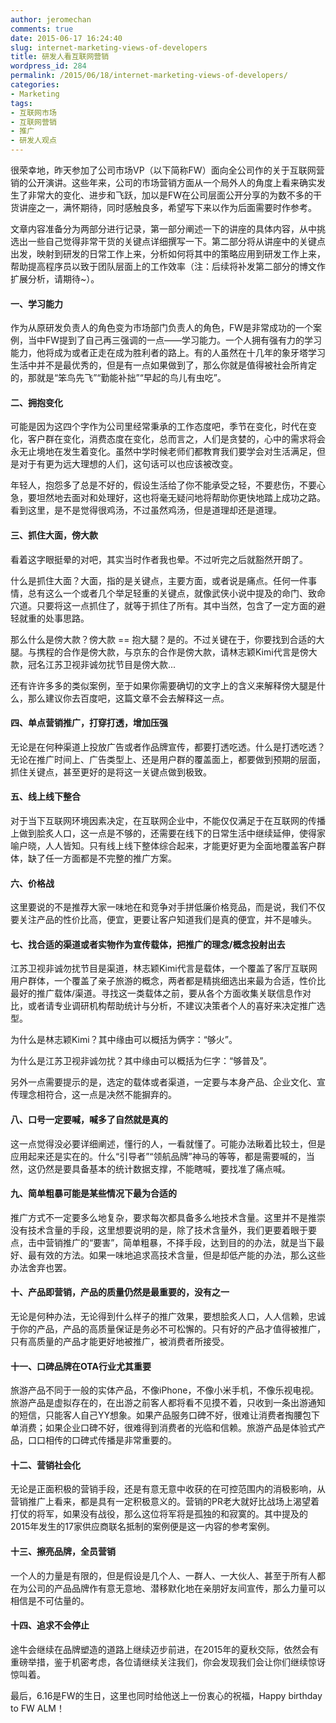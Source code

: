 ```yaml
---
author: jeromechan
comments: true
date: 2015-06-17 16:24:40
slug: internet-marketing-views-of-developers
title: 研发人看互联网营销
wordpress_id: 284
permalink: /2015/06/18/internet-marketing-views-of-developers/
categories:
- Marketing
tags:
- 互联网市场
- 互联网营销
- 推广
- 研发人观点
---
```


很荣幸地，昨天参加了公司市场VP（以下简称FW）面向全公司作的关于互联网营销的公开演讲。这些年来，公司的市场营销方面从一个局外人的角度上看来确实发生了非常大的变化、进步和飞跃，加以是FW在公司层面公开分享的为数不多的干货讲座之一，满怀期待，同时感触良多，希望写下来以作为后面需要时作参考。




文章内容准备分为两部分进行记录，第一部分阐述一下的讲座的具体内容，从中挑选出一些自己觉得非常干货的关键点详细撰写一下。第二部分将从讲座中的关键点出发，映射到研发的日常工作上来，分析如何将其中的策略应用到研发工作上来，帮助提高程序员以致于团队层面上的工作效率（注：后续将补发第二部分的博文作扩展分析，请期待~）。





#### 一、学习能力




作为从原研发负责人的角色变为市场部门负责人的角色，FW是非常成功的一个案例，当中FW提到了自己再三强调的一点——学习能力。一个人拥有强有力的学习能力，他将成为或者正走在成为胜利者的路上。有的人虽然在十几年的象牙塔学习生活中并不是最优秀的，但是有一点如果做到了，那么你就是值得被社会所肯定的，那就是“笨鸟先飞”“勤能补拙”“早起的鸟儿有虫吃”。





#### 二、拥抱变化




可能是因为这四个字作为公司里经常秉承的工作态度吧，季节在变化，时代在变化，客户群在变化，消费态度在变化，总而言之，人们是贪婪的，心中的需求将会永无止境地在发生着变化。虽然中学时候老师们都教育我们要学会对生活满足，但是对于有更为远大理想的人们，这句话可以也应该被改变。




年轻人，抱怨多了总是不好的，假设生活给了你不能承受之轻，不要悲伤，不要心急，要坦然地去面对和处理好，这也将毫无疑问地将帮助你更快地踏上成功之路。看到这里，是不是觉得很鸡汤，不过虽然鸡汤，但是道理却还是道理。




<!-- more -->





#### 三、抓住大面，傍大款




看着这字眼挺晕的对吧，其实当时作者我也晕。不过听完之后就豁然开朗了。




什么是抓住大面？大面，指的是关键点，主要方面，或者说是痛点。任何一件事情，总有这么一个或者几个举足轻重的关键点，就像武侠小说中提及的命门、致命穴道。只要将这一点抓住了，就等于抓住了所有。其中当然，包含了一定方面的避轻就重的处事思路。




那么什么是傍大款？傍大款 == 抱大腿？是的。不过关键在于，你要找到合适的大腿。与携程的合作是傍大款，与京东的合作是傍大款，请林志颖Kimi代言是傍大款，冠名江苏卫视非诚勿扰节目是傍大款...




还有许许多多的类似案例，至于如果你需要确切的文字上的含义来解释傍大腿是什么，那么建议你去百度吧，这篇文章不会去解释这一点。





#### 四、单点营销推广，打穿打透，增加压强




无论是在何种渠道上投放广告或者作品牌宣传，都要打透吃透。什么是打透吃透？无论在推广时间上、广告类型上、还是用户群的覆盖面上，都要做到预期的层面，抓住关键点，甚至更好的是将这一关键点做到极致。





#### 五、线上线下整合




对于当下互联网环境因素决定，在互联网企业中，不能仅仅满足于在互联网的传播上做到脍炙人口，这一点是不够的，还需要在线下的日常生活中继续延伸，使得家喻户晓，人人皆知。只有线上线下整体综合起来，才能更好更为全面地覆盖客户群体，缺了任一方面都是不完整的推广方案。





#### 六、价格战




这里要说的不是推荐大家一味地在和竞争对手拼低廉价格竞品，而是说，我们不仅要关注产品的性价比高，便宜，更要让客户知道我们是真的便宜，并不是噱头。





#### 七、找合适的渠道或者实物作为宣传载体，把推广的理念/概念投射出去




江苏卫视非诚勿扰节目是渠道，林志颖Kimi代言是载体，一个覆盖了客厅互联网用户群体，一个覆盖了亲子旅游的概念，两者都是精挑细选出来最为合适，性价比最好的推广载体/渠道。寻找这一类载体之前，要从各个方面收集关联信息作对比，或者请专业调研机构帮助统计与分析，不建议决策者个人的喜好来决定推广选型。




为什么是林志颖Kimi？其中缘由可以概括为俩字：“够火”。




为什么是江苏卫视非诚勿扰？其中缘由可以概括为仨字：“够普及”。




另外一点需要提示的是，选定的载体或者渠道，一定要与本身产品、企业文化、宣传理念相符合，这一点是决然不能摒弃的。





#### 八、口号一定要喊，喊多了自然就是真的




这一点觉得没必要详细阐述，懂行的人，一看就懂了。可能办法瞅着比较土，但是应用起来还是实在的。什么“引导者”“领航品牌”神马的等等，都是需要喊的，当然，这仍然是要具备基本的统计数据支撑，不能瞎喊，要找准了痛点喊。





#### 九、简单粗暴可能是某些情况下最为合适的




推广方式不一定要多么地复杂，要求每次都具备多么地技术含量。这里并不是推崇没有技术含量的手段，这里想要说明的是，除了技术含量外，我们更要着眼于要点，击中营销推广的“要害”，简单粗暴，不择手段，达到目的的办法，就是当下最好、最有效的方法。如果一味地追求高技术含量，但是却低产能的办法，那么这些办法舍弃也罢。





#### 十、产品即营销，产品的质量仍然是最重要的，没有之一




无论是何种办法，无论得到什么样子的推广效果，要想脍炙人口，人人信赖，忠诚于你的产品，产品的高质量保证是务必不可松懈的。只有好的产品才值得被推广，只有高质量的产品才能更好地被推广，被消费者所接受。





#### 十一、口碑品牌在OTA行业尤其重要




旅游产品不同于一般的实体产品，不像iPhone，不像小米手机，不像乐视电视。旅游产品是虚拟存在的，在出游之前客人都将看不见摸不着，只收到一条出游通知的短信，只能客人自己YY想象。如果产品服务口碑不好，很难让消费者掏腰包下单消费；如果企业口碑不好，很难得到消费者的光临和信赖。旅游产品是体验式产品，口口相传的口碑式传播是非常重要的。





#### 十二、营销社会化




无论是正面积极的营销手段，还是有意无意中收获的在可控范围内的消极影响，从营销推广上看来，都是具有一定积极意义的。营销的PR老大就好比战场上渴望着打仗的将军，如果没有战役，那么这位将军将是孤独的和寂寞的。其中提及的2015年发生的17家供应商联名抵制的案例便是这一内容的参考案例。





#### 十三、擦亮品牌，全员营销




一个人的力量是有限的，但是假设是几个人、一群人、一大伙人、甚至于所有人都在为公司的产品品牌作有意无意地、潜移默化地在亲朋好友间宣传，那么力量可以相信是不可估量的。





#### 十四、追求不会停止




途牛会继续在品牌塑造的道路上继续迈步前进，在2015年的夏秋交际，依然会有重磅举措，鉴于机密考虑，各位请继续关注我们，你会发现我们会让你们继续惊讶惊叫着。




最后，6.16是FW的生日，这里也同时给他送上一份衷心的祝福，Happy birthday to FW ALM！
